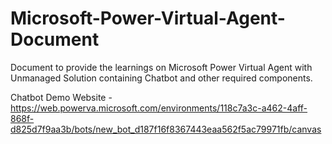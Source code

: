 # Microsoft-Power-Virtual-Agent-Document
Document to provide the learnings on Microsoft Power Virtual Agent with Unmanaged Solution containing Chatbot and other required components.


Chatbot Demo Website - https://web.powerva.microsoft.com/environments/118c7a3c-a462-4aff-868f-d825d7f9aa3b/bots/new_bot_d187f16f8367443eaa562f5ac79971fb/canvas
